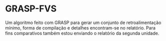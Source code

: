 # GRASP-FVS
Um algoritmo feito com GRASP para gerar um conjunto de retroalimentação mínimo, forma de compilação e detalhes encontram-se no relatório.
Para fins comparativos também estou enviando o relatório da segunda unidade.
